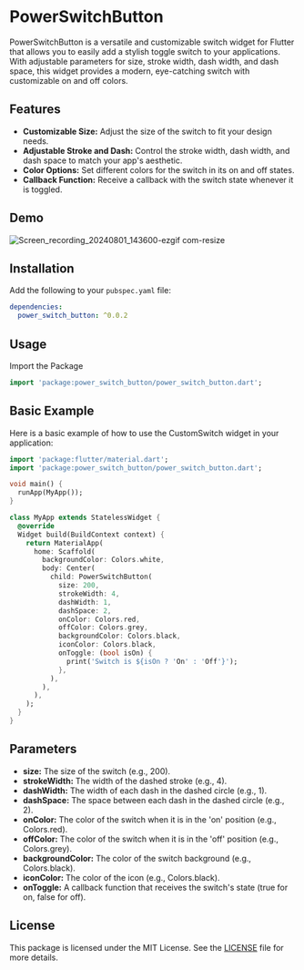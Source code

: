 # PowerSwitchButton

PowerSwitchButton  is a versatile and customizable switch widget for Flutter that allows you to easily add a stylish toggle switch to your applications. With adjustable parameters for size, stroke width, dash width, and dash space, this widget provides a modern, eye-catching switch with customizable on and off colors.

## Features

- **Customizable Size:** Adjust the size of the switch to fit your design needs.
- **Adjustable Stroke and Dash:** Control the stroke width, dash width, and dash space to match your app's aesthetic.
- **Color Options:** Set different colors for the switch in its on and off states.
- **Callback Function:** Receive a callback with the switch state whenever it is toggled.


## Demo

![Screen_recording_20240801_143600-ezgif com-resize](https://github.com/user-attachments/assets/fb54ed56-6715-4006-adc9-908b869baa4d)


## Installation

Add the following to your `pubspec.yaml` file:

```yaml
dependencies:
  power_switch_button: ^0.0.2
```


## Usage

Import the Package

```dart
import 'package:power_switch_button/power_switch_button.dart';
```

## Basic Example

Here is a basic example of how to use the CustomSwitch widget in your application:

```dart
import 'package:flutter/material.dart';
import 'package:power_switch_button/power_switch_button.dart';

void main() {
  runApp(MyApp());
}

class MyApp extends StatelessWidget {
  @override
  Widget build(BuildContext context) {
    return MaterialApp(
      home: Scaffold(
        backgroundColor: Colors.white,
        body: Center(
          child: PowerSwitchButton(
            size: 200,
            strokeWidth: 4,
            dashWidth: 1,
            dashSpace: 2,
            onColor: Colors.red,
            offColor: Colors.grey,
            backgroundColor: Colors.black,
            iconColor: Colors.black,
            onToggle: (bool isOn) {
              print('Switch is ${isOn ? 'On' : 'Off'}');
            },
          ),
        ),
      ),
    );
  }
}
```

## Parameters


- **size:** The size of the switch (e.g., 200).
- **strokeWidth:** The width of the dashed stroke (e.g., 4).
- **dashWidth:** The width of each dash in the dashed circle (e.g., 1).
- **dashSpace:** The space between each dash in the dashed circle (e.g., 2).
- **onColor:** The color of the switch when it is in the 'on' position (e.g., Colors.red).
- **offColor:** The color of the switch when it is in the 'off' position (e.g., Colors.grey).
- **backgroundColor:** The color of the switch background (e.g., Colors.black).
- **iconColor:** The color of the icon (e.g., Colors.black).
- **onToggle:** A callback function that receives the switch's state (true for on, false for off).


## License

This package is licensed under the MIT License. See the 
[LICENSE](https://github.com/WalidAhmed90/PowerSwitchButton/blob/main/LICENSE) file for more details.





